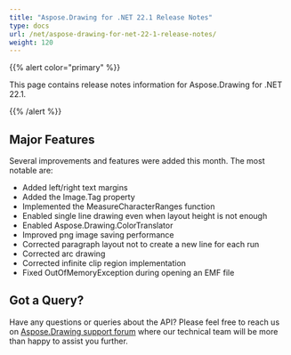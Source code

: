 ```yaml
---
title: "Aspose.Drawing for .NET 22.1 Release Notes"
type: docs
url: /net/aspose-drawing-for-net-22-1-release-notes/
weight: 120
---
```


{{% alert color="primary" %}} 

This page contains release notes information for Aspose.Drawing for .NET 22.1.

{{% /alert %}} 
## **Major Features**
Several improvements and features were added this month. The most notable are:

- Added left/right text margins
- Added the Image.Tag property
- Implemented the MeasureCharacterRanges function
- Enabled single line drawing even when layout height is not enough
- Enabled Aspose.Drawing.ColorTranslator
- Improved png image saving performance
- Corrected paragraph layout not to create a new line for each run
- Corrected arc drawing
- Corrected infinite clip region implementation
- Fixed OutOfMemoryException during opening an EMF file
## **Got a Query?**
Have any questions or queries about the API? Please feel free to reach us on [Aspose.Drawing support forum](https://forum.aspose.com/c/drawing) where our technical team will be more than happy to assist you further.
